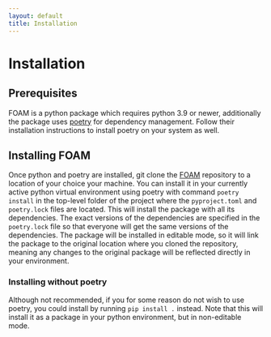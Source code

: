 ```yaml
---
layout: default
title: Installation
---
```

# Installation

## Prerequisites
FOAM is a python package which requires python 3.9 or newer, additionally the package uses <a href="https://python-poetry.org/docs/" target="_blank"> poetry</a> for dependency management. Follow their installation instructions to install poetry on your system as well.

## Installing FOAM
Once python and poetry are installed, git clone the <a href="https://github.com/MichielsenM/FOAM" target="_blank"> FOAM</a> repository to a location of your choice your machine. You can install it in your currently active python virtual environment using poetry with command `poetry install` in the top-level folder of the project where the `pyproject.toml` and `poetry.lock` files are located. This will install the package with all its dependencies. The exact versions of the dependencies are specified in the `poetry.lock` file so that everyone will get the same versions of the dependencies. The package will be installed in editable mode, so it will link the package to the original location where you cloned the repository, meaning any changes to the original package will be reflected directly in your environment.

### Installing without poetry
Although not recommended, if you for some reason do not wish to use poetry, you could install by running `pip install .` instead. Note that this will install it as a package in your python environment, but in non-editable mode.

